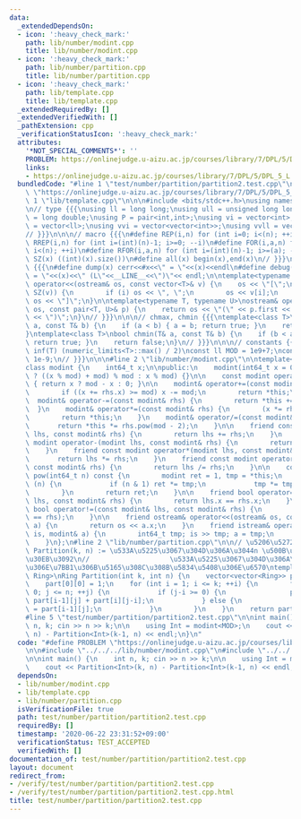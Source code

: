 ```yaml
---
data:
  _extendedDependsOn:
  - icon: ':heavy_check_mark:'
    path: lib/number/modint.cpp
    title: lib/number/modint.cpp
  - icon: ':heavy_check_mark:'
    path: lib/number/partition.cpp
    title: lib/number/partition.cpp
  - icon: ':heavy_check_mark:'
    path: lib/template.cpp
    title: lib/template.cpp
  _extendedRequiredBy: []
  _extendedVerifiedWith: []
  _pathExtension: cpp
  _verificationStatusIcon: ':heavy_check_mark:'
  attributes:
    '*NOT_SPECIAL_COMMENTS*': ''
    PROBLEM: https://onlinejudge.u-aizu.ac.jp/courses/library/7/DPL/5/DPL_5_L
    links:
    - https://onlinejudge.u-aizu.ac.jp/courses/library/7/DPL/5/DPL_5_L
  bundledCode: "#line 1 \"test/number/partition/partition2.test.cpp\"\n#define PROBLEM\
    \ \"https://onlinejudge.u-aizu.ac.jp/courses/library/7/DPL/5/DPL_5_L\"\n\n#line\
    \ 1 \"lib/template.cpp\"\n\n\n#include <bits/stdc++.h>\nusing namespace std;\n\
    \n// type {{{\nusing ll = long long;\nusing ull = unsigned long long;\nusing ld\
    \ = long double;\nusing P = pair<int,int>;\nusing vi = vector<int>;\nusing vll\
    \ = vector<ll>;\nusing vvi = vector<vector<int>>;\nusing vvll = vector<vector<ll>>;\n\
    // }}}\n\n\n// macro {{{\n#define REP(i,n) for (int i=0; i<(n); ++i)\n#define\
    \ RREP(i,n) for (int i=(int)(n)-1; i>=0; --i)\n#define FOR(i,a,n) for (int i=(a);\
    \ i<(n); ++i)\n#define RFOR(i,a,n) for (int i=(int)(n)-1; i>=(a); --i)\n\n#define\
    \ SZ(x) ((int)(x).size())\n#define all(x) begin(x),end(x)\n// }}}\n\n\n// debug\
    \ {{{\n#define dump(x) cerr<<#x<<\" = \"<<(x)<<endl\n#define debug(x) cerr<<#x<<\"\
    \ = \"<<(x)<<\" (L\"<<__LINE__<<\")\"<< endl;\n\ntemplate<typename T>\nostream&\
    \ operator<<(ostream& os, const vector<T>& v) {\n    os << \"[\";\n    REP (i,\
    \ SZ(v)) {\n        if (i) os << \", \";\n        os << v[i];\n    }\n    return\
    \ os << \"]\";\n}\n\ntemplate<typename T, typename U>\nostream& operator<<(ostream&\
    \ os, const pair<T, U>& p) {\n    return os << \"(\" << p.first << \" \" << p.second\
    \ << \")\";\n}\n// }}}\n\n\n// chmax, chmin {{{\ntemplate<class T>\nbool chmax(T&\
    \ a, const T& b) {\n    if (a < b) { a = b; return true; }\n    return false;\n\
    }\ntemplate<class T>\nbool chmin(T& a, const T& b) {\n    if (b < a) { a = b;\
    \ return true; }\n    return false;\n}\n// }}}\n\n\n// constants {{{\n#define\
    \ inf(T) (numeric_limits<T>::max() / 2)\nconst ll MOD = 1e9+7;\nconst ld EPS =\
    \ 1e-9;\n// }}}\n\n\n#line 2 \"lib/number/modint.cpp\"\n\ntemplate<int64_t mod>\n\
    class modint {\n    int64_t x;\n\npublic:\n    modint(int64_t x = 0) : x(x < 0\
    \ ? ((x % mod) + mod) % mod : x % mod) {}\n\n    const modint operator-() const\
    \ { return x ? mod - x : 0; }\n\n    modint& operator+=(const modint& rhs) {\n\
    \        if ((x += rhs.x) >= mod) x -= mod;\n        return *this;\n    }\n  \
    \  modint& operator-=(const modint& rhs) {\n        return *this += -rhs;\n  \
    \  }\n    modint& operator*=(const modint& rhs) {\n        (x *= rhs.x) %= mod;\n\
    \        return *this;\n    }\n    modint& operator/=(const modint& rhs) {\n \
    \       return *this *= rhs.pow(mod - 2);\n    }\n\n    friend const modint operator+(modint\
    \ lhs, const modint& rhs) {\n        return lhs += rhs;\n    }\n    friend const\
    \ modint operator-(modint lhs, const modint& rhs) {\n        return lhs -= rhs;\n\
    \    }\n    friend const modint operator*(modint lhs, const modint& rhs) {\n \
    \       return lhs *= rhs;\n    }\n    friend const modint operator/(modint lhs,\
    \ const modint& rhs) {\n        return lhs /= rhs;\n    }\n\n    const modint\
    \ pow(int64_t n) const {\n        modint ret = 1, tmp = *this;\n        while\
    \ (n) {\n            if (n & 1) ret *= tmp;\n            tmp *= tmp; n >>= 1;\n\
    \        }\n        return ret;\n    }\n\n    friend bool operator==(const modint&\
    \ lhs, const modint& rhs) {\n        return lhs.x == rhs.x;\n    }\n    friend\
    \ bool operator!=(const modint& lhs, const modint& rhs) {\n        return !(lhs\
    \ == rhs);\n    }\n\n    friend ostream& operator<<(ostream& os, const modint&\
    \ a) {\n        return os << a.x;\n    }\n    friend istream& operator>>(istream&\
    \ is, modint& a) {\n        int64_t tmp; is >> tmp; a = tmp;\n        return is;\n\
    \    }\n};\n#line 2 \"lib/number/partition.cpp\"\n\n// \u5206\u5272\u6570\n//\
    \ Partition(k, n) := \u533A\u5225\u3067\u304D\u306A\u3044n \u500B\u306E\u30DC\u30FC\
    \u30EB\u3092\n//                    \u533A\u5225\u3067\u304D\u306A\u3044k \u500B\
    \u306E\u7BB1\u306B\u5165\u308C\u308B\u5834\u5408\u306E\u6570\ntemplate<typename\
    \ Ring>\nRing Partition(int k, int n) {\n    vector<vector<Ring>> part(k+1, vector<Ring>(n+1));\n\
    \    part[0][0] = 1;\n    for (int i = 1; i <= k; ++i) {\n        for (int j =\
    \ 0; j <= n; ++j) {\n            if (j-i >= 0) {\n                part[i][j] =\
    \ part[i-1][j] + part[i][j-i];\n            } else {\n                part[i][j]\
    \ = part[i-1][j];\n            }\n        }\n    }\n    return part[k][n];\n}\n\
    #line 5 \"test/number/partition/partition2.test.cpp\"\n\nint main() {\n    int\
    \ n, k; cin >> n >> k;\n\n    using Int = modint<MOD>;\n    cout << Partition<Int>(k,\
    \ n) - Partition<Int>(k-1, n) << endl;\n}\n"
  code: "#define PROBLEM \"https://onlinejudge.u-aizu.ac.jp/courses/library/7/DPL/5/DPL_5_L\"\
    \n\n#include \"../../../lib/number/modint.cpp\"\n#include \"../../../lib/number/partition.cpp\"\
    \n\nint main() {\n    int n, k; cin >> n >> k;\n\n    using Int = modint<MOD>;\n\
    \    cout << Partition<Int>(k, n) - Partition<Int>(k-1, n) << endl;\n}\n"
  dependsOn:
  - lib/number/modint.cpp
  - lib/template.cpp
  - lib/number/partition.cpp
  isVerificationFile: true
  path: test/number/partition/partition2.test.cpp
  requiredBy: []
  timestamp: '2020-06-22 23:31:52+09:00'
  verificationStatus: TEST_ACCEPTED
  verifiedWith: []
documentation_of: test/number/partition/partition2.test.cpp
layout: document
redirect_from:
- /verify/test/number/partition/partition2.test.cpp
- /verify/test/number/partition/partition2.test.cpp.html
title: test/number/partition/partition2.test.cpp
---
```

